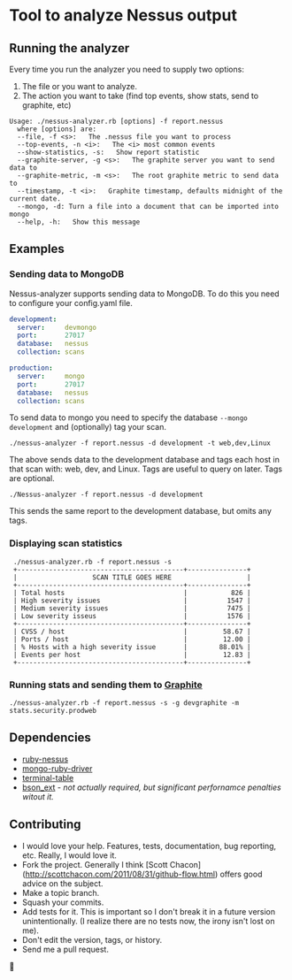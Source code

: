 # Tool to analyze Nessus output

## Running the analyzer
Every time you run the analyzer you need to supply two options:

1. The file or you want to analyze.
2. The action you want to take (find top events, show stats, send to graphite, etc)

```
Usage: ./nessus-analyzer.rb [options] -f report.nessus 
  where [options] are:
  --file, -f <s>:   The .nessus file you want to process
  --top-events, -n <i>:   The <i> most common events
  --show-statistics, -s:   Show report statistic
  --graphite-server, -g <s>:   The graphite server you want to send data to
  --graphite-metric, -m <s>:   The root graphite metric to send data to
  --timestamp, -t <i>:   Graphite timestamp, defaults midnight of the current date.
  --mongo, -d: Turn a file into a document that can be imported into mongo
  --help, -h:   Show this message
```

## Examples
### Sending data to MongoDB
Nessus-analyzer supports sending data to MongoDB. To do this you need to 
configure your config.yaml file.

```yaml
development:
  server:     devmongo
  port:       27017
  database:   nessus
  collection: scans

production:
  server:     mongo
  port:       27017
  database:   nessus
  collection: scans
```

To send data to mongo you need to specify the database ```--mongo development```
and (optionally) tag your scan.

```./nessus-analyzer -f report.nessus -d development -t web,dev,Linux```


The above sends data to the development database and tags each host in that 
scan with: web, dev, and Linux. Tags are useful to query on later. Tags are 
optional. 

```./Nessus-analyzer -f report.nessus -d development```

This sends the same report to the development database, but omits any tags.


### Displaying scan statistics
``` 
 ./nessus-analyzer.rb -f report.nessus -s
 +------------------------------------------+---------------+
 |                   SCAN TITLE GOES HERE                   |
 +------------------------------------------+---------------+
 | Total hosts                              |           826 |
 | High severity issues                     |          1547 |
 | Medium severity issues                   |          7475 |
 | Low severity isseus                      |          1576 |
 +------------------------------------------+---------------+
 | CVSS / host                              |         58.67 |
 | Ports / host                             |         12.00 |
 | % Hosts with a high severity issue       |        88.01% |
 | Events per host                          |         12.83 |
 +------------------------------------------+---------------+
```
### Running stats and sending them to [ Graphite ](http://graphite.wikidot.com/)
```
./nessus-analyzer.rb -f report.nessus -s -g devgraphite -m stats.security.prodweb
```

## Dependencies
* [ ruby-nessus ](https://github.com/mephux/ruby-nessus)
* [mongo-ruby-driver](https://github.com/mongodb/mongo-ruby-driver)
* [terminal-table](https://github.com/visionmedia/terminal-table)
* [bson_ext](https://rubygems.org/gems/bson_ext) - *not actually required, but significant perfornamce penalties witout it.*

## Contributing
* I would love your help. Features, tests, documentation, bug reporting, etc.
Really, I would love it.
* Fork the project. Generally I think [Scott Chacon]
(http://scottchacon.com/2011/08/31/github-flow.html) offers good advice on the
subject.
* Make a topic branch.
* Squash your commits.
* Add tests for it. This is important so I don't break it in a
  future version unintentionally. (I realize there are no tests now, the irony
  isn't lost on me).
* Don't edit the version, tags, or history.
* Send me a pull request. 

:beers:
